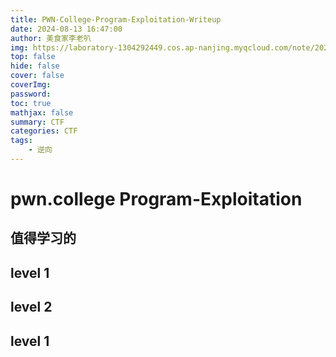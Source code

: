 ```yaml
---
title: PWN-College-Program-Exploitation-Writeup
date: 2024-08-13 16:47:00
author: 美食家李老叭
img: https://laboratory-1304292449.cos.ap-nanjing.myqcloud.com/note/20240709193107.png
top: false
hide: false
cover: false
coverImg: 
password: 
toc: true
mathjax: false
summary: CTF 
categories: CTF
tags:
    - 逆向
---
```


# pwn.college Program-Exploitation


## 值得学习的

###


## level 1 

## level 2 

## level 1 


